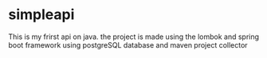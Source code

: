 # simpleapi
This is my frirst api on java.
the project is made using the lombok and spring boot framework
using postgreSQL database and maven project collector
